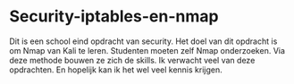 # Security-iptables-en-nmap
Dit is een school eind opdracht van security. Het doel van dit opdracht is om Nmap van Kali  te leren. Studenten moeten zelf Nmap onderzoeken. Via deze methode bouwen ze zich de  skills. Ik verwacht veel van deze opdrachten. En hopelijk kan ik het wel veel kennis krijgen.  

